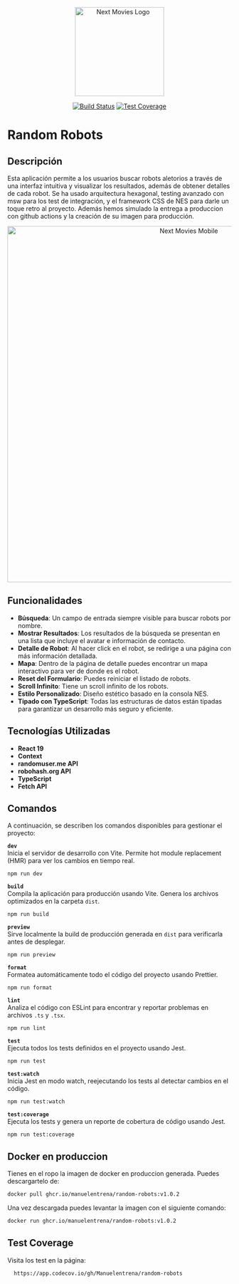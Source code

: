 <p align="center"><img src="https://robohash.org/random-robots.webp" width="200" alt="Next Movies Logo"></p>

<p align="center">
<a href="https://github.com/Manuelentrena/random-robots/actions"><img src="https://github.com/Manuelentrena/random-robots/actions/workflows/deploy.yml/badge.svg" alt="Build Status"></a>
<a href="https://app.codecov.io/gh/Manuelentrena/random-robots"><img src="https://img.shields.io/codecov/c/github/Manuelentrena/random-robots" alt="Test Coverage"></a>
</p>

# Random Robots

## Descripción

Esta aplicación permite a los usuarios buscar robots aletorios a través de una interfaz intuitiva y visualizar los resultados, además de obtener detalles de cada robot. Se ha usado arquitectura hexagonal, testing avanzado con msw para los test de integración, y el framework CSS de NES para darle un toque retro al proyecto. Además hemos simulado la entrega a produccion con github actions y la creación de su imagen para producción.

<p align="center"><img src="https://imagedelivery.net/vkH-_KAmKeWBBVeCxTyWtQ/d31321d8-7231-4693-8488-e9d7a7c5be00/public" width="800" alt="Next Movies Mobile"></p>

## Funcionalidades

- **Búsqueda**: Un campo de entrada siempre visible para buscar robots por nombre.
- **Mostrar Resultados**: Los resultados de la búsqueda se presentan en una lista que incluye el avatar e información de contacto.
- **Detalle de Robot**: Al hacer click en el robot, se redirige a una página con más información detallada.
- **Mapa**: Dentro de la página de detalle puedes encontrar un mapa interactivo para ver de donde es el robot.
- **Reset del Formulario**: Puedes reiniciar el listado de robots.
- **Scroll Infinito**: Tiene un scroll infinito de los robots.
- **Estilo Personalizado**: Diseño estético basado en la consola NES.
- **Tipado con TypeScript**: Todas las estructuras de datos están tipadas para garantizar un desarrollo más seguro y eficiente.

## Tecnologías Utilizadas

- **React 19**
- **Context**
- **randomuser.me API**
- **robohash.org API**
- **TypeScript**
- **Fetch API**

## Comandos

A continuación, se describen los comandos disponibles para gestionar el proyecto:

**`dev`**  
Inicia el servidor de desarrollo con Vite. Permite hot module replacement (HMR) para ver los cambios en tiempo real.

```bash
npm run dev
```

**`build`**  
Compila la aplicación para producción usando Vite. Genera los archivos optimizados en la carpeta `dist`.

```bash
npm run build
```

**`preview`**  
Sirve localmente la build de producción generada en `dist` para verificarla antes de desplegar.

```bash
npm run preview
```

**`format`**  
Formatea automáticamente todo el código del proyecto usando Prettier.

```bash
npm run format
```

**`lint`**  
Analiza el código con ESLint para encontrar y reportar problemas en archivos `.ts` y `.tsx`.

```bash
npm run lint
```

**`test`**  
Ejecuta todos los tests definidos en el proyecto usando Jest.

```bash
npm run test
```

**`test:watch`**  
Inicia Jest en modo watch, reejecutando los tests al detectar cambios en el código.

```bash
npm run test:watch
```

**`test:coverage`**  
Ejecuta los tests y genera un reporte de cobertura de código usando Jest.

```bash
npm run test:coverage
```

## Docker en produccion

Tienes en el ropo la imagen de docker en produccion generada. Puedes descargartelo de:

```bash
docker pull ghcr.io/manuelentrena/random-robots:v1.0.2
```

Una vez descargada puedes levantar la imagen con el siguiente comando:

```bash
docker run ghcr.io/manuelentrena/random-robots:v1.0.2
```

## Test Coverage

Visita los test en la página:

```bash
  https://app.codecov.io/gh/Manuelentrena/random-robots
```
